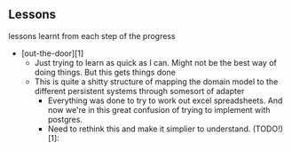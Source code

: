 ## Lessons

lessons learnt from each step of the progress

* [out-the-door][1]
    * Just trying to learn as quick as I can. Might not be the best way of doing things. But this gets things done
    * This is quite a shitty structure of mapping the domain model to the different persistent systems through somesort of adapter
      * Everything was done to try to work out excel spreadsheets. And now we're in this great confusion of trying to implement with postgres.
      * Need to rethink this and make it simplier to understand. (TODO!)
[1]:
